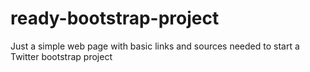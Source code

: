 # ready-bootstrap-project
Just a simple web page with basic links and sources needed to start a Twitter bootstrap project
